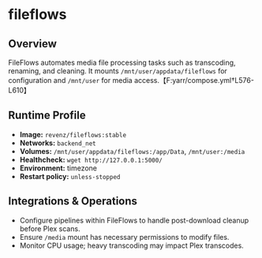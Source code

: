 # fileflows

## Overview
FileFlows automates media file processing tasks such as transcoding, renaming, and cleaning. It mounts `/mnt/user/appdata/fileflows` for configuration and `/mnt/user` for media access.【F:yarr/compose.yml†L576-L610】

## Runtime Profile
- **Image:** `revenz/fileflows:stable`
- **Networks:** `backend_net`
- **Volumes:** `/mnt/user/appdata/fileflows:/app/Data`, `/mnt/user:/media`
- **Healthcheck:** `wget http://127.0.0.1:5000/`
- **Environment:** timezone
- **Restart policy:** `unless-stopped`

## Integrations & Operations
- Configure pipelines within FileFlows to handle post-download cleanup before Plex scans.
- Ensure `/media` mount has necessary permissions to modify files.
- Monitor CPU usage; heavy transcoding may impact Plex transcodes.

